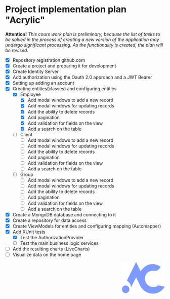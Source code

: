 # Project implementation plan "Acrylic" 

<strong>Attention!</strong> *This cours work plan is preliminary, because the list of tasks to be solved in the process of creating a new version of the application may undergo significant processing. As the functionality is created, the plan will be revised.*

* [x] Repository registration github.com
* [x] Create a project and preparing it for development
* [x] Create Identity Server
* [x] Add authorization using the Oauth 2.0 approach and a JWT Bearer
* [x] Setting up adding an account
* [x]  Creating entities(classes) and configuring entities
    * [x] Employee
        * [x] Add modal windows to add a new record
        * [x] Add modal windows for updating records
        * [x] Add the ability to delete records
        * [x] Add pagination
        * [x] Add validation for fields on the view
        * [x] Add a search on the table
    * [ ] Сlient
        * [ ] Add modal windows to add a new record
        * [ ] Add modal windows for updating records
        * [ ] Add the ability to delete records
        * [ ] Add pagination
        * [ ] Add validation for fields on the view
        * [ ] Add a search on the table
    * [ ] Group 
        * [ ] Add modal windows to add a new record
        * [ ] Add modal windows for updating records
        * [ ] Add the ability to delete records
        * [ ] Add pagination
        * [ ] Add validation for fields on the view
        * [ ] Add a search on the table
* [x] Create a MongoDB database and connecting to it
* [x] Create a repository for data access
* [x] Create ViewModels for entities and configuring mapping (Automapper)
* [x] Add XUnit tests
    * [x] Test the AuthorizationProvider
    * [ ] Test the main business logic services
* [ ] Add the resulting charts (LiveCharts)
* [ ] Visualize data on the home page

<img align="right" src="AcrylicWindow.Client.View/Images/Logo.png" width="135" height="100">
